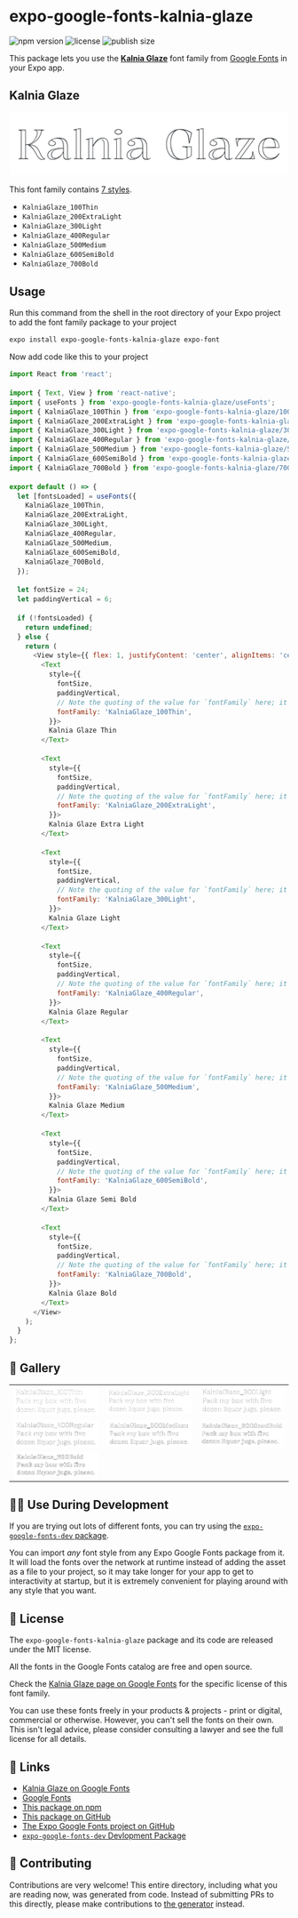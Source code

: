 # expo-google-fonts-kalnia-glaze

![npm version](https://flat.badgen.net/npm/v/expo-google-fonts-kalnia-glaze)
![license](https://flat.badgen.net/github/license/expo/google-fonts)
![publish size](https://flat.badgen.net/packagephobia/install/expo-google-fonts-kalnia-glaze)

This package lets you use the [**Kalnia Glaze**](https://fonts.google.com/specimen/Kalnia+Glaze) font family from [Google Fonts](https://fonts.google.com/) in your Expo app.

## Kalnia Glaze

![Kalnia Glaze](./font-family.png)

This font family contains [7 styles](#-gallery).

- `KalniaGlaze_100Thin`
- `KalniaGlaze_200ExtraLight`
- `KalniaGlaze_300Light`
- `KalniaGlaze_400Regular`
- `KalniaGlaze_500Medium`
- `KalniaGlaze_600SemiBold`
- `KalniaGlaze_700Bold`

## Usage

Run this command from the shell in the root directory of your Expo project to add the font family package to your project
```sh
expo install expo-google-fonts-kalnia-glaze expo-font
```

Now add code like this to your project
```js
import React from 'react';

import { Text, View } from 'react-native';
import { useFonts } from 'expo-google-fonts-kalnia-glaze/useFonts';
import { KalniaGlaze_100Thin } from 'expo-google-fonts-kalnia-glaze/100Thin';
import { KalniaGlaze_200ExtraLight } from 'expo-google-fonts-kalnia-glaze/200ExtraLight';
import { KalniaGlaze_300Light } from 'expo-google-fonts-kalnia-glaze/300Light';
import { KalniaGlaze_400Regular } from 'expo-google-fonts-kalnia-glaze/400Regular';
import { KalniaGlaze_500Medium } from 'expo-google-fonts-kalnia-glaze/500Medium';
import { KalniaGlaze_600SemiBold } from 'expo-google-fonts-kalnia-glaze/600SemiBold';
import { KalniaGlaze_700Bold } from 'expo-google-fonts-kalnia-glaze/700Bold';

export default () => {
  let [fontsLoaded] = useFonts({
    KalniaGlaze_100Thin,
    KalniaGlaze_200ExtraLight,
    KalniaGlaze_300Light,
    KalniaGlaze_400Regular,
    KalniaGlaze_500Medium,
    KalniaGlaze_600SemiBold,
    KalniaGlaze_700Bold,
  });

  let fontSize = 24;
  let paddingVertical = 6;

  if (!fontsLoaded) {
    return undefined;
  } else {
    return (
      <View style={{ flex: 1, justifyContent: 'center', alignItems: 'center' }}>
        <Text
          style={{
            fontSize,
            paddingVertical,
            // Note the quoting of the value for `fontFamily` here; it expects a string!
            fontFamily: 'KalniaGlaze_100Thin',
          }}>
          Kalnia Glaze Thin
        </Text>

        <Text
          style={{
            fontSize,
            paddingVertical,
            // Note the quoting of the value for `fontFamily` here; it expects a string!
            fontFamily: 'KalniaGlaze_200ExtraLight',
          }}>
          Kalnia Glaze Extra Light
        </Text>

        <Text
          style={{
            fontSize,
            paddingVertical,
            // Note the quoting of the value for `fontFamily` here; it expects a string!
            fontFamily: 'KalniaGlaze_300Light',
          }}>
          Kalnia Glaze Light
        </Text>

        <Text
          style={{
            fontSize,
            paddingVertical,
            // Note the quoting of the value for `fontFamily` here; it expects a string!
            fontFamily: 'KalniaGlaze_400Regular',
          }}>
          Kalnia Glaze Regular
        </Text>

        <Text
          style={{
            fontSize,
            paddingVertical,
            // Note the quoting of the value for `fontFamily` here; it expects a string!
            fontFamily: 'KalniaGlaze_500Medium',
          }}>
          Kalnia Glaze Medium
        </Text>

        <Text
          style={{
            fontSize,
            paddingVertical,
            // Note the quoting of the value for `fontFamily` here; it expects a string!
            fontFamily: 'KalniaGlaze_600SemiBold',
          }}>
          Kalnia Glaze Semi Bold
        </Text>

        <Text
          style={{
            fontSize,
            paddingVertical,
            // Note the quoting of the value for `fontFamily` here; it expects a string!
            fontFamily: 'KalniaGlaze_700Bold',
          }}>
          Kalnia Glaze Bold
        </Text>
      </View>
    );
  }
};

```

## 🔡 Gallery


||||
|-|-|-|
|![KalniaGlaze_100Thin](.//100Thin/KalniaGlaze_100Thin.ttf.png)|![KalniaGlaze_200ExtraLight](.//200ExtraLight/KalniaGlaze_200ExtraLight.ttf.png)|![KalniaGlaze_300Light](.//300Light/KalniaGlaze_300Light.ttf.png)||
|![KalniaGlaze_400Regular](.//400Regular/KalniaGlaze_400Regular.ttf.png)|![KalniaGlaze_500Medium](.//500Medium/KalniaGlaze_500Medium.ttf.png)|![KalniaGlaze_600SemiBold](.//600SemiBold/KalniaGlaze_600SemiBold.ttf.png)||
|![KalniaGlaze_700Bold](.//700Bold/KalniaGlaze_700Bold.ttf.png)||||


## 👩‍💻 Use During Development

If you are trying out lots of different fonts, you can try using the [`expo-google-fonts-dev` package](https://github.com/freeboub/google-fonts/tree/master/font-packages/dev#readme).

You can import *any* font style from any Expo Google Fonts package from it. It will load the fonts
over the network at runtime instead of adding the asset as a file to your project, so it may take longer
for your app to get to interactivity at startup, but it is extremely convenient
for playing around with any style that you want.

## 📖 License

The `expo-google-fonts-kalnia-glaze` package and its code are released under the MIT license.

All the fonts in the Google Fonts catalog are free and open source.

Check the [Kalnia Glaze page on Google Fonts](https://fonts.google.com/specimen/Kalnia+Glaze) for the specific license of this font family.

You can use these fonts freely in your products & projects - print or digital, commercial or otherwise. However, you can't sell the fonts on their own. This isn't legal advice, please consider consulting a lawyer and see the full license for all details.

## 🔗 Links

- [Kalnia Glaze on Google Fonts](https://fonts.google.com/specimen/Kalnia+Glaze)
- [Google Fonts](https://fonts.google.com/)
- [This package on npm](https://www.npmjs.com/package/expo-google-fonts-kalnia-glaze)
- [This package on GitHub](https://github.com/freeboub/google-fonts/tree/master/font-packages/kalnia-glaze)
- [The Expo Google Fonts project on GitHub](https://github.com/freeboub/google-fonts)
- [`expo-google-fonts-dev` Devlopment Package](https://github.com/freeboub/google-fonts/tree/master/font-packages/dev)

## 🤝 Contributing

Contributions are very welcome! This entire directory, including what you are reading now, was generated from code. Instead of submitting PRs to this directly, please make contributions to [the generator](https://github.com/freeboub/google-fonts/tree/master/packages/generator) instead.
